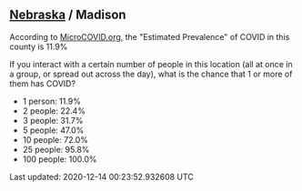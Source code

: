 
## [Nebraska](/united-states/nebraska) / Madison

According to [MicroCOVID.org](http://microcovid.org),
the "Estimated Prevalence" of COVID in this county is 11.9%

If you interact with a certain number of people in this location
(all at once in a group, or spread out across the day), what is the chance that
1 or more of them has COVID?

- 1 person: 11.9%
- 2 people: 22.4%
- 3 people: 31.7%
- 5 people: 47.0%
- 10 people: 72.0%
- 25 people: 95.8%
- 100 people: 100.0%

Last updated: 2020-12-14 00:23:52.932608 UTC
